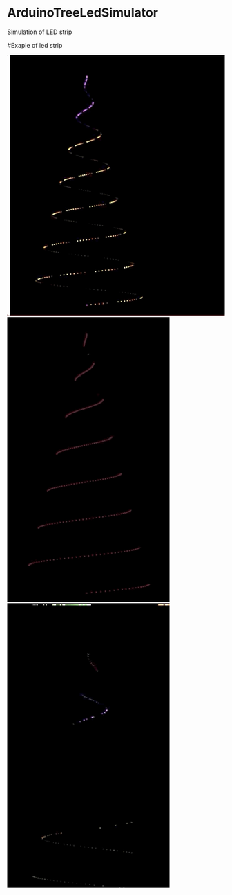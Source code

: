 # ArduinoTreeLedSimulator
Simulation of LED strip

#Exaple of led strip

![First gif](Gifs/Dec-24-2020_21-41-28.gif)
![Second gif](Gifs/Dec-24-2020_21-48-53.gif)
![Thrid gif](Gifs/Dec-25-2020_14-06-42.gif)

